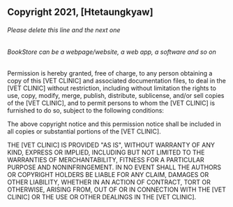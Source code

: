 ## Copyright 2021, [Htetaungkyaw]

###### Please delete this line and the next one

###### BookStore can be a webpage/website, a web app, a software and so on

Permission is hereby granted, free of charge, to any person obtaining a copy of this [VET CLINIC] and associated documentation files, to deal in the [VET CLINIC] without restriction, including without limitation the rights to use, copy, modify, merge, publish, distribute, sublicense, and/or sell copies of the [VET CLINIC], and to permit persons to whom the [VET CLINIC] is furnished to do so, subject to the following conditions:

The above copyright notice and this permission notice shall be included in all copies or substantial portions of the [VET CLINIC].

THE [VET CLINIC] IS PROVIDED "AS IS", WITHOUT WARRANTY OF ANY KIND, EXPRESS OR IMPLIED, INCLUDING BUT NOT LIMITED TO THE WARRANTIES OF MERCHANTABILITY, FITNESS FOR A PARTICULAR PURPOSE AND NONINFRINGEMENT. IN NO EVENT SHALL THE AUTHORS OR COPYRIGHT HOLDERS BE LIABLE FOR ANY CLAIM, DAMAGES OR OTHER LIABILITY, WHETHER IN AN ACTION OF CONTRACT, TORT OR OTHERWISE, ARISING FROM, OUT OF OR IN CONNECTION WITH THE [VET CLINIC] OR THE USE OR OTHER DEALINGS IN THE [VET CLINIC].
